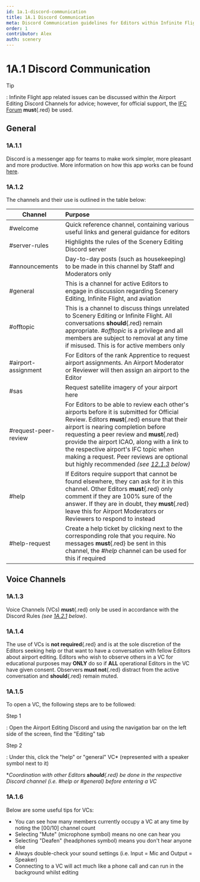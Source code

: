 ```yaml
---
id: 1a.1-discord-communication
title: 1A.1 Discord Communication
meta: Discord Communication guidelines for Editors within Infinite Flight.
order: 1
contributor: Alex
auth: scenery
---
```


# 1A.1  Discord Communication

 

Tip

: Infinite Flight app related issues can be discussed within the Airport Editing Discord Channels for advice; however, for official support, the [IFC Forum](https://community.infiniteflight.com/c/support/17) **must**{.red} be used.



## General

### 1A.1.1    

Discord is a messenger app for teams to make work simpler, more pleasant and more productive. More information on how this app works can be found [here](https://support.discord.com/hc/en-us).

 

### 1A.1.2

 The channels and their use is outlined in the table below:

| Channel              | Purpose                                                      |
| -------------------- | :----------------------------------------------------------- |
| #welcome              | Quick reference channel, containing various useful links and general guidance for editors |
| #server-rules        | Highlights the rules of the Scenery Editing Discord server   |
| #announcements       | Day-to-day posts (such as housekeeping) to be made in this channel by Staff and Moderators only |
| #general             | This is a channel for active Editors to engage in discussion regarding Scenery Editing, Infinite Flight, and aviation |
| #offtopic            | This is a channel to discuss things unrelated to Scenery Editing or Infinite Flight. All conversations **should**{.red} remain appropriate. *#offtopic* is a privilege and all members are subject to removal at any time if misused. This is for active members only |
| #airport-assignment  | For Editors of the rank Apprentice to request airport assignments. An Airport Moderator or Reviewer will then assign an airport to the Editor |
| #sas                 | Request satellite imagery of your airport here               |
| #request-peer-review | For Editors to be able to review each other's airports before it is submitted for Official Review. Editors **must**{.red} ensure that their airport is nearing completion before requesting a peer review and **must**{.red} provide the airport ICAO, along with a link to the respective airport's IFC topic when making a request. Peer reviews are optional but highly recommended *(see [12.1.3](/guide/scenery-editor-manual/12.-review-and-release/12.1-review-and-release-process#12.1.3) below)* |
| #help                | If Editors require support that cannot be found elsewhere, they can ask for it in this channel. Other Editors **must**{.red} only comment if they are 100% sure of the answer. If they are in doubt, they **must**{.red} leave this for Airport Moderators or Reviewers to respond to instead |
| #help-request        | Create a help ticket by clicking next to the corresponding role that you require. No messages **must**{.red} be sent in this channel, the *#help* channel can be used for this if required |



## Voice Channels

### 1A.1.3

Voice Channels (VCs) **must**{.red} only be used in accordance with the Discord Rules *(see [1A.2.1](/guide/scenery-editor-manual/1a.-administration/1a.2-discord-rules#1a.2.1) below)*. 



### 1A.1.4

The use of VCs is **not required**{.red} and is at the sole discretion of the Editors seeking help or that want to have a conversation with fellow Editors about airport editing. Editors who wish to observe others in a VC for educational purposes may **ONLY** do so if **ALL** operational Editors in the VC have given consent. Observers **must not**{.red} distract from the active conversation and **should**{.red} remain muted.



### 1A.1.5

To open a VC, the following steps are to be followed:



Step 1

: Open the Airport Editing Discord and using the navigation bar on the left side of the screen, find the "Editing" tab



Step 2

: Under this, click the "help" or "general" VC* (represented with a speaker symbol next to it)



**Coordination with other Editors **should**{.red} be done in the respective Discord channel (i.e. *#help* or *#general*) before entering a VC*



### 1A.1.6

Below are some useful tips for VCs:

- You can see how many members currently occupy a VC at any time by noting the [00/10] channel count
- Selecting "Mute" (microphone symbol) means no one can hear you
- Selecting "Deafen" (headphones symbol) means you don't hear anyone else
- Always double-check your sound settings (i.e. Input = Mic and Output = Speaker)
- Connecting to a VC will act much like a phone call and can run in the background whilst editing
